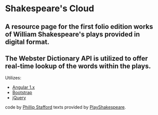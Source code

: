 # Shakespeare's Cloud
## A resource page for the first folio edition works of William Shakespeare's plays provided in digital format.
## The Webster Dictionary API is utilized to offer real-time lookup of the words within the plays.

Utilizes:
* [Angular 1.x](https://angular.io/)
* [Bootstrap](http://getbootstrap.com/)
* [jQuery](https://jquery.com/)

code by [Phillip Stafford](http://philliprstafford.com)
texts provided by [PlayShakespeare](https://www.playshakespeare.com).
